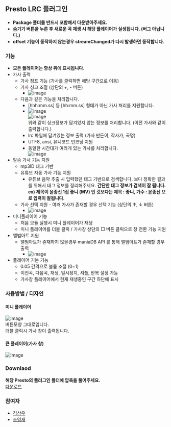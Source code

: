 ## Presto LRC 플러그인
* **Package 폴더를 반드시 포함해서 다운받아주세요.**
* **숨기기 버튼을 누른 후 새로운 곡 재생 시 해당 플레이어가 실생됩니다. (버그 아닙니다.)**
* **offset 기능이 동작하지 않는경우 streamChanged가 다시 발생하면 동작합니다.**
  
### 기능
* **모든 플레이어는 항상 위에 표시됩니다.**
* 가사 출력
  * 가사 점프 기능 (가사를 클릭하면 해당 구간으로 이동)
  * 가사 싱크 조절 (상단의 +, - 버튼)
    * ![image](https://user-images.githubusercontent.com/42190339/49266564-03c23400-f49a-11e8-891a-4e2714d68847.png)
  * 다음과 같은 기능을 처리합니다.
    * [hhh:mm.ss] 등 [hh:mm.ss] 형태가 아닌 가사 처리를 지원합니다.
    * ![image](https://user-images.githubusercontent.com/42190339/49266427-88608280-f499-11e8-8b76-1cb8c69958c8.png)  
        ![image](https://user-images.githubusercontent.com/42190339/49266318-feb0b500-f498-11e8-9115-21b1062935af.png)  
        위와 같이 싱크정보가 담겨있지 않는 정보를 처리합니다. (이전 가사와 같이 출력합니다.)
    * lrc 파일에 담겨있는 정보 출력 (가사 만든이, 작사가, 곡명)
    * UTF8, ansi, 유니코드 인코딩 지원
    * 동일한 시간대가 여러개 있는 가사를 처리합니다.  
      ![image](https://user-images.githubusercontent.com/42190339/49267056-e5f5ce80-f49b-11e8-9883-ac56e7194c73.png)
* 알송 가사 기능 지원
  * mp3ID 태그 기반
  * 유튜브 자동 가사 기능 지원
    * 유튜브 음악 추출 시 입력했던 태그 기반으로 검색합니다. 보다 정확한 결과를 위해서 태그 정보를 정리해주세요.
      **간단한 태그 정보가 검색이 잘 됩니다. ex) 제목이 윤종신 1집 좋니 (MV) 인 것보다는 제목 : 좋니, 가수 : 윤종신 으로 입력이 잘됩니다.**
  * 가사 선택 지원 - 여러 가사가 존재할 경우 선택 기능 (상단의 ↑, ↓ 버튼)
    * ![image](https://user-images.githubusercontent.com/42190339/49266594-26ece380-f49a-11e8-8320-1e65f65efcae.png)
* 미니플레이어 기능
  * 처음 모듈 실행시 미니 플레이어가 재생
  * 미니 플레이어를 더블 클릭 / 가사창 상단의 □ 버튼 클릭으로 창 전환 기능 지원
* 앨범아트 지원
  * 앨범아트가 존재하지 않을경우 maniaDB API 를 통해 앨범아트가 존재할 경우 출력
    * ![image](https://user-images.githubusercontent.com/42190339/49267011-be9f0180-f49b-11e8-9c5d-e6125411d69a.png)
* 플레이어 기본 기능
  * 0.05 간격으로 볼륨 조절 (0~1)
  * 이전곡, 다음곡, 재생, 일시정지, 셔플, 반복 설정 가능
  * 가사창 플레이어에서 현재 재생중인 구간 하단에 표시


### 사용방법 / 디자인
#### 미니 플레이어
![image](https://user-images.githubusercontent.com/42190339/49266273-bc877380-f498-11e8-9a40-404ce7861840.png)  
버튼모양 그대로입니다.  
더블 클릭시 가사 창이 출력됩니다.

#### 큰 플레이어(가사 창)
![image](https://user-images.githubusercontent.com/42190339/49268534-489e9880-f4a3-11e8-82a9-4aeaf43f67aa.png)  
    

### Downlaod
**해당 Presto의 플러그인 폴더에 압축을 풀어주세요.**  
[다운로드](https://github.com/ksw7564/PrestoLRCPlugin/wiki)

### 참여자
* [김상우](https://github.com/ksw7564)
* [조영재](https://github.com/jyj94)
